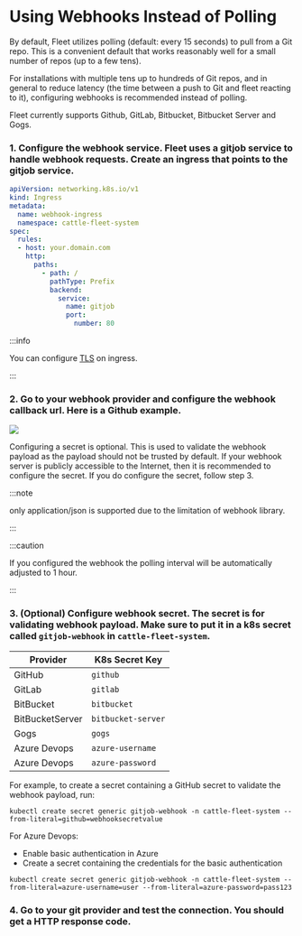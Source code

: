 # Using Webhooks Instead of Polling

By default, Fleet utilizes polling (default: every 15 seconds) to pull from a Git repo. This is a convenient default that works reasonably well for a small number of repos (up to a few tens).

For installations with multiple tens up to hundreds of Git repos, and in general to reduce latency (the time between a push to Git and fleet reacting to it), configuring webhooks is recommended instead of polling.

Fleet currently supports Github, GitLab, Bitbucket, Bitbucket Server and Gogs.

### 1. Configure the webhook service. Fleet uses a gitjob service to handle webhook requests. Create an ingress that points to the gitjob service.

```yaml
apiVersion: networking.k8s.io/v1
kind: Ingress
metadata:
  name: webhook-ingress
  namespace: cattle-fleet-system
spec:
  rules:
  - host: your.domain.com
    http:
      paths:
        - path: /
          pathType: Prefix
          backend:
            service:
              name: gitjob
              port:
                number: 80
```

:::info

You can configure [TLS](https://kubernetes.io/docs/concepts/services-networking/ingress/#tls) on ingress.

:::

### 2. Go to your webhook provider and configure the webhook callback url. Here is a Github example.

![](/img/webhook.png)

Configuring a secret is optional. This is used to validate the webhook payload as the payload should not be trusted by default.
If your webhook server is publicly accessible to the Internet, then it is recommended to configure the secret. If you do configure the
secret, follow step 3.

:::note

only application/json is supported due to the limitation of webhook library.

:::

:::caution

If you configured the webhook the polling interval will be automatically adjusted to 1 hour.

:::

### 3. (Optional) Configure webhook secret. The secret is for validating webhook payload. Make sure to put it in a k8s secret called `gitjob-webhook` in `cattle-fleet-system`.

| Provider        | K8s Secret Key     |
|-----------------|--------------------|
| GitHub          | `github`           |
| GitLab          | `gitlab`           |
| BitBucket       | `bitbucket`        |
| BitBucketServer | `bitbucket-server` |
| Gogs            | `gogs`             |
| Azure Devops    | `azure-username`   |
| Azure Devops    | `azure-password`   |

For example, to create a secret containing a GitHub secret to validate the webhook payload, run:

```shell
kubectl create secret generic gitjob-webhook -n cattle-fleet-system --from-literal=github=webhooksecretvalue
```

For Azure Devops:
- Enable basic authentication in Azure
- Create a secret containing the credentials for the basic authentication
```shell
kubectl create secret generic gitjob-webhook -n cattle-fleet-system --from-literal=azure-username=user --from-literal=azure-password=pass123
```

### 4. Go to your git provider and test the connection. You should get a HTTP response code.

